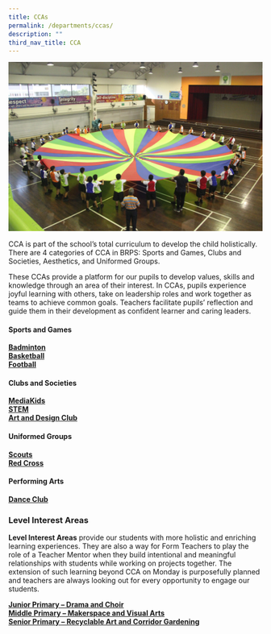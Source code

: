```yaml
---
title: CCAs
permalink: /departments/ccas/
description: ""
third_nav_title: CCA
---
```

<img src="/images/CCA-Page-Banner2.jpg">
<p>CCA is part of the school&rsquo;s total curriculum to develop the child holistically. There are 4 categories of CCA in BRPS: Sports and Games, Clubs and Societies, Aesthetics, and Uniformed Groups.</p>
<p>These CCAs provide a&nbsp;platform for our pupils to develop values, skills and knowledge&nbsp;through an area&nbsp;of their interest. In CCAs, pupils experience joyful&nbsp;learning with others, take on leadership roles and work&nbsp;together as teams to achieve common goals. Teachers facilitate pupils&rsquo; reflection&nbsp;and guide them in their development&nbsp;as confident learner and caring leaders.</p>
<h4><strong>Sports and Games</strong></h4>
<p><a href="/departments/ccas/badminton/"><strong>Badminton</strong></a><br /><a href="/departments/ccas/basketball/"><strong>Basketball</strong></a><br /><a href="/departments/ccas/football/"><strong>Football</strong></a></p>
<h4><strong>Clubs and Societies</strong></h4>
<p><strong><a href="/departments/ccas/mediakids/">MediaKids</a></strong><br /><strong><a href="/departments/ccas/stem/">STEM</a></strong><br /><strong><a href="/departments/ccas/art-and-design-club/">Art and Design Club</a></strong></p>
<h4><strong>Uniformed Groups</strong></h4>
<p><strong><a href="/departments/ccas/scout/">Scouts</a></strong><br /><strong><a href="/departments/ccas/red-cross/">Red Cross</a></strong></p>
<h4><strong>Performing Arts</strong></h4>
<p><strong><a href="/departments/ccas/dance-club/">Dance Club</a></strong></p>
<h3><strong>Level Interest Areas</strong></h3>
<p><strong>Level Interest Areas</strong>&nbsp;provide our students with more holistic and enriching learning experiences. They are also a way for Form Teachers to play the role of a Teacher Mentor when they build intentional and meaningful relationships with students while working on projects together. The extension of such learning beyond CCA on Monday is purposefully planned and teachers are always looking out for every opportunity to engage our students.</p>
<p><strong><a href="/level-interest-areas/">Junior Primary &ndash; Drama and Choir</a><br /></strong><strong><a href="/middle-primary-makerspace-and-visual-arts/">Middle Primary &ndash; Makerspace and Visual Arts</a><br /></strong><strong><a href="/senior-primary-recyclable-art-and-corridor-gardening/">Senior Primary &ndash; Recyclable Art and Corridor Gardening</a></strong></p>